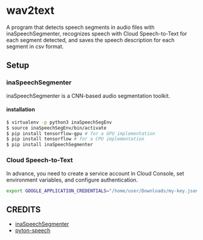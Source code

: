 # wav2text
A program that detects speech segments in audio files with inaSpeechSegmenter, recognizes speech with Cloud Speech-to-Text for each segment detected, and saves the speech description for each segment in csv format.

## Setup

### inaSpeechSegmenter
inaSpeechSegmenter is a CNN-based audio segmentation toolkit.

#### installation


```bash
$ virtualenv -p python3 inaSpeechSegEnv
$ source inaSpeechSegEnv/bin/activate
$ pip install tensorflow-gpu # for a GPU implementation
$ pip install tensorflow # for a CPU implementation
$ pip install inaSpeechSegmenter
```

### Cloud Speech-to-Text

In advance, you need to create a service account in Cloud Console, set environment variables, and configure authentication.

```bash
export GOOGLE_APPLICATION_CREDENTIALS="/home/user/Downloads/my-key.json"
```

## CREDITS

- [inaSpeechSegmenter](https://github.com/ina-foss/inaSpeechSegmenter/)
- [pyton-speech](https://github.com/googleapis/python-speech/)

